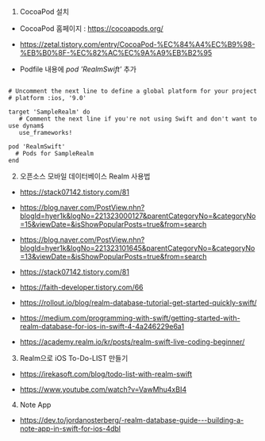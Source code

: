 1. CocoaPod 설치 

- CocoaPod 홈페이지 : https://cocoapods.org/

- https://zetal.tistory.com/entry/CocoaPod-%EC%84%A4%EC%B9%98-%EB%B0%8F-%EC%82%AC%EC%9A%A9%EB%B2%95

* Podfile 내용에 *pod 'RealmSwift'* 추가

```Shell

# Uncomment the next line to define a global platform for your project
# platform :ios, '9.0'

target 'SampleRealm' do
   # Comment the next line if you're not using Swift and don't want to use dynam$
   use_frameworks!

pod 'RealmSwift'
  # Pods for SampleRealm
end
```

2. 오픈소스 모바일 데이터베이스 Realm 사용법

- https://stack07142.tistory.com/81

- https://blog.naver.com/PostView.nhn?blogId=hyer1k&logNo=221323000127&parentCategoryNo=&categoryNo=15&viewDate=&isShowPopularPosts=true&from=search

- https://blog.naver.com/PostView.nhn?blogId=hyer1k&logNo=221323101645&parentCategoryNo=&categoryNo=13&viewDate=&isShowPopularPosts=true&from=search

- https://stack07142.tistory.com/81

- https://faith-developer.tistory.com/66

- https://rollout.io/blog/realm-database-tutorial-get-started-quickly-swift/

- https://medium.com/programming-with-swift/getting-started-with-realm-database-for-ios-in-swift-4-4a246229e6a1

- https://academy.realm.io/kr/posts/realm-swift-live-coding-beginner/

3. Realm으로 iOS To-Do-LIST 만들기 

- https://irekasoft.com/blog/todo-list-with-realm-swift

- https://www.youtube.com/watch?v=VawMhu4xBI4

4. Note App
- https://dev.to/jordanosterberg/-realm-database-guide---building-a-note-app-in-swift-for-ios-4dbl
